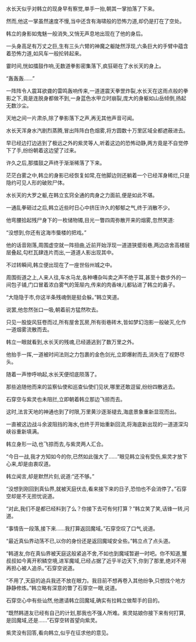 
水长天似乎对韩立的现身早有察觉,单手一抬,朝其一掌拍落了下来。

然而,他这一掌虽然速度不慢,当中还含有海啸般的恐怖力道,却仍是打在了空处。

韩立的身影如鬼魅一般消失,又悄无声息地出现在了他的身后。

一头身高足有万丈之巨,生有三头六臂的神魔之躯陡然浮现,六条巨大的手臂中蕴含着恐怖力道,如风车一般抡转起来。

霎时间,恍如擂鼓作响,无数道拳影密集落下,疯狂砸在了水长天的身上。

“轰轰轰……”

一阵阵令人震耳欲聋的雷鸣轰响传来,一道道震天拳罡炸裂,水长天在这雨点般的拳影之下,竟是连脱身都做不到,一身蓝色水甲立时崩裂,庞大的身躯如山岳倾倒,扬起无数沙尘。

天地之间一片肃杀,除了拳影落下之声,再无其他声音可闻。

水长天浑身水汽剧烈蒸腾,冒出阵阵白色烟雾,将方圆数十万里区域全都遮蔽进去。

早已经边打边逃到了极远之外的紫灵等人,听着这边的恐怖动静,两方竟是不自觉停下了手,纷纷朝着这边望了过来。

许久之后,那擂鼓之声终于渐渐稀落了下来。

茫茫白雾之中,韩立的身影已经恢复如常,在他脚边则还躺着一个已经浑身稀烂,只是隐约可见人形的破败尸体。

水长天的大罗之躯,在韩立玄窍全通的肉身之力面前,便是如此不堪。

一通乱拳砸过之后,韩立近些时日心中挤压许久的郁郁之气,终于消散不少。

他弯腰拾起残尸身下的一枚储物镯,目光一瞥四周弥散开来的烟雾,忽然笑道:

“没想到,你还有这海市蜃楼的把戏。”

他的话音刚落,周围虚空就一阵扭曲,近前开始浮现一道道狭蹙街巷,两边店舍高楼层层叠起,勾栏瓦肆连片而出,一道道人影出现其中。

不过转瞬间,韩立便出现在了一座世俗州城之中。

周围街道之上,人来人往,车水马龙,各种嘈杂叫卖之声不绝于耳,甚至十数步外的一间包子铺,门口冒着浓白雾气的笼屉内,传来的肉香味儿都钻进了韩立的鼻子。

“大隐隐于市,你这半条残魂倒是挺会躲。”韩立笑道。

说罢,他忽然张口一吸,朝着前方猛然吹去。

只见一股旋风狂卷而过,所有屋舍瓦房,所有街巷砖木,皆如梦幻泡影一般破灭,化作一道烟雾流散而去。

韩立一眼就看到,水长天的残魂,已经遁逃到了数万里之外。

他抬手一挥,一道被时间法则之力包裹的金色剑光,立即爆射而去,消失在了视野尽头。

随着一声惨呼响起,水长天便彻底陨落了。

那些追随他而来的监察仙使和巡查仙使们见状,哪里还敢逗留,纷纷四散逃去。

石穿空与紫灵也未阻拦,立即朝着韩立那边飞掠而去。

这时,法言天地的神通也到了时限,万里黄沙逐渐褪去,海底景象重新显现而出。

一直被这边战斗余波阻挡的海水,也终于开始重新回流,将海底新出现的一道道深沟峡谷重新填满。

韩立身形一动,也飞掠而去,与紫灵两人汇合。

“今日一战,我才方知如今的你,已然如此强大了……”眼见韩立没有受伤,紫灵才放下心来,却是由衷叹道。

韩立闻言,却是默然片刻,说道:“还不够。”

“没想到刚回到真仙界,就被天庭伏击,看来接下来的日子,恐怕也不会消停了。”石穿空却是不无担忧说道。

“对此,我们不是都已经料到了么？你接下去可有何打算？”韩立笑了笑,话锋一转,问道。

“事情告一段落,接下来……我打算返回魔域。”石穿空叹了口气,说道。

“最近真仙界动荡不已,以你的身份还是返回魔域安全些。”韩立点了点头道。

“韩道友,你在真仙界被天庭这般紧追不舍,不如也到魔域暂避一时吧。你不知道,蟹叔叔如今离开积鳞空境,进军魔域,已经占据了近乎半边天下,你到了那里,绝对不用再担心被人追杀。”石穿空说道。

“不用了,天庭的追兵我还不放在眼力。我目前不想再卷入其他纷争,只想找个地方静静修炼。”韩立略有深意的瞥了石穿空一眼,说道。

石穿空心中有些讪然,他邀请韩立回魔域,确实有拉韩立做帮手的目的。

“既然韩道友已经有自己的计划,那我也不强人所难。紫灵姑娘你接下来有何打算,是回魔域,还是……”石穿空转首望向紫灵。

紫灵没有回答,看向韩立,似乎在征求他的意见。